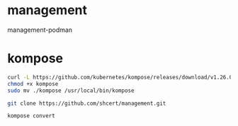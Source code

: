 # management
management-podman


# kompose

``` bash
curl -L https://github.com/kubernetes/kompose/releases/download/v1.26.0/kompose-linux-amd64 -o kompose
chmod +x kompose
sudo mv ./kompose /usr/local/bin/kompose

git clone https://github.com/shcert/management.git

kompose convert
```

